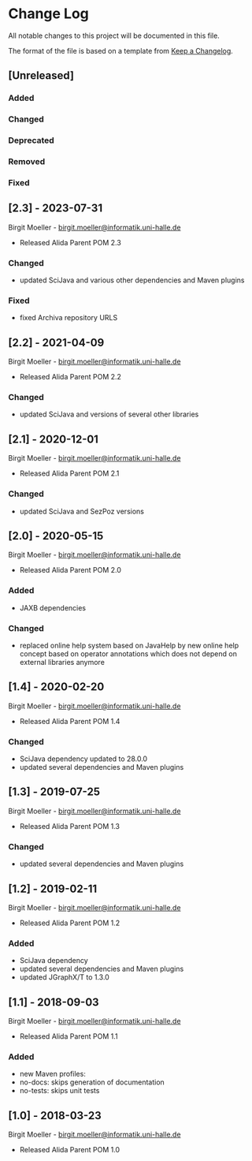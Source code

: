 # Change Log
All notable changes to this project will be documented in this file.

The format of the file is based on a template from [Keep a Changelog](http://keepachangelog.com/).

## [Unreleased]
### Added
### Changed
### Deprecated
### Removed
### Fixed

## [2.3] - 2023-07-31
Birgit Moeller - <birgit.moeller@informatik.uni-halle.de>
- Released Alida Parent POM 2.3
### Changed
- updated SciJava and various other dependencies and Maven plugins
### Fixed
- fixed Archiva repository URLS

## [2.2] - 2021-04-09
Birgit Moeller - <birgit.moeller@informatik.uni-halle.de>
- Released Alida Parent POM 2.2
### Changed
- updated SciJava and versions of several other libraries

## [2.1] - 2020-12-01
Birgit Moeller - <birgit.moeller@informatik.uni-halle.de>
- Released Alida Parent POM 2.1
### Changed
- updated SciJava and SezPoz versions

## [2.0] - 2020-05-15
Birgit Moeller - <birgit.moeller@informatik.uni-halle.de>
- Released Alida Parent POM 2.0
### Added
- JAXB dependencies
### Changed
- replaced online help system based on JavaHelp by new online help concept based on operator annotations which does not depend on external libraries anymore

## [1.4] - 2020-02-20
Birgit Moeller - <birgit.moeller@informatik.uni-halle.de>
- Released Alida Parent POM 1.4
### Changed
- SciJava dependency updated to 28.0.0
- updated several dependencies and Maven plugins

## [1.3] - 2019-07-25
Birgit Moeller - <birgit.moeller@informatik.uni-halle.de>
- Released Alida Parent POM 1.3
### Changed
- updated several dependencies and Maven plugins

## [1.2] - 2019-02-11
Birgit Moeller - <birgit.moeller@informatik.uni-halle.de>
- Released Alida Parent POM 1.2
### Added
- SciJava dependency
- updated several dependencies and Maven plugins
- updated JGraphX/T to 1.3.0

## [1.1] - 2018-09-03
Birgit Moeller - <birgit.moeller@informatik.uni-halle.de>
- Released Alida Parent POM 1.1
### Added
- new Maven profiles:
 - no-docs: skips generation of documentation
 - no-tests: skips unit tests

## [1.0] - 2018-03-23
Birgit Moeller - <birgit.moeller@informatik.uni-halle.de>
- Released Alida Parent POM 1.0
